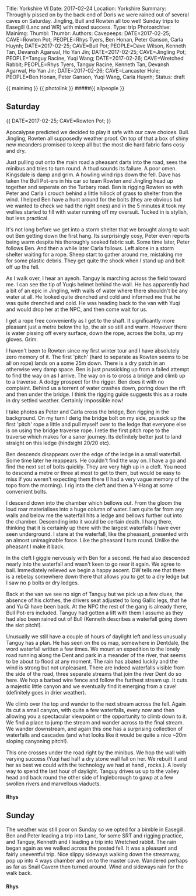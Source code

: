 Title: Yorkshire VI
Date: 2017-02-24
Location: Yorkshire
Summary: Throughly pissed on by the back end of Doris we were rained out of several caves on Saturday. Jingling, Bull and Rowten all too wet! Sunday trips to Easegill (Lanc and WR) with mixed success.
Type: trip
Photoarchive:
Mainimg:
Thumbl: 
Thumbr: 
Authors:
Cavepeeps: DATE=2017-02-25; CAVE=Rowten Pot; PEOPLE=Rhys Tyers, Ben Honan, Peter Ganson, Carla Huynh;
           DATE=2017-02-25; CAVE=Bull Pot; PEOPLE=Dave Wilson, Kenneth Tan, Devansh Agarwal, Ho Yan Jin;
           DATE=2017-02-25; CAVE=Jingling Pot; PEOPLE=Tanguy Racine, Yuqi Wang;
           DATE=2017-02-26; CAVE=Wretched Rabbit; PEOPLE=Rhys Tyers, Tanguy Racine, Kenneth Tan, Devansh Agarwal, Ho Yan Jin;
           DATE=2017-02-26; CAVE=Lancaster Hole; PEOPLE=Ben Honan, Peter Ganson, Yuqi Wang, Carla Huynh;
Status: draft

{{ mainimg }}
{{ photolink }}
#####{{ allpeople }}

## Saturday

{{ DATE=2017-02-25; CAVE=Rowten Pot; }}

Apocalypse predicted we decided to play it safe with our cave choices. Bull. Jingling, Rowten all supposedly weather proof. On top of that a box of shiny new meanders promised to keep all but the most die hard fabric fans cosy and dry. 

Just pulling out onto the main road a pheasant darts into the road, sees the minibus and tries to turn round. A thud sounds its failure. A poor omen. Kingsdale is damp and grim. A howling wind rips down the fell. Dave has taken the Bull Pot-ers in his car so team Rowten and Jingling head up together and seperate on the Turbary road. Ben is rigging Rowten so with Peter and Carla I crouch behind a little hillock of grass to shelter from the wind. I helped Ben have a hunt around for the bolts (they are obvious but we wanted to check we had the right ones) and in the 5 minutes it took my wellies started to fill with water running off my oversuit. Tucked in is stylish, but less practical.

It's not long before we get into a storm shelter that we brought along to wait out Ben getting down the first hang. Its surprisingly cosy, Peter even reports being warm despite his thoroughly soaked fabric suit. Some time later, Peter follows Ben. And then a while later Carla follows. Left alone in a storm shelter waiting for a rope. Sheep start to gather around me, mistaking me for some plastic debris. They get quite the shock when I stand up and bolt off up the fell.

As I walk over, I hear an ayeoh. Tanguy is marching across the field toward me. I can see the tip of Yuqis helmet behind the wall. He has apparently had a bit of an epic in Jingling, with walls of water where there shouldn't be any water at all. He looked quite drenched and cold and informed me that he was quite drenched and cold. He was heading back to the van with Yuqi and would drop her at the NPC, and then come wait for us. 

I get a rope free conveniently as I get to the shaft. It significantly more pleasant just a metre below the lip, the air so still and warm. However there is water pissing off every surface, down the rope, across the bolts, up my gloves. Grim.

I haven't been to Rowten since my first winter tour and I have absolutely zero memory of it. The first 'pitch' (hard to separate as Rowten seems to be all on rope) lands on a some 25m down. There is a dry patch in an otherwise very damp space. Ben is just prussicking up from a failed attempt to find the way on as I arrive. The way on is to cross a bridge and climb up to a traverse. A dodgy prospect for the rigger. Ben does it with no complaint. Behind us a torrent of water crashes down, poring down the rift and then under the bridge. I think the rigging guide suggests this as a route in dry settled weather. Certainly impossible now!

I take photos as Peter and Carla cross the bridge, Ben rigging in the background. On my turn I derig the bridge bolt on my side, prussick up the first 'pitch' rope a little and pull myself over to the ledge that everyone else is on using the bridge traverse rope. I retie the first pitch rope to the traverse which makes for a saner journey. Its definitely better just to land straight on this ledge (hindsight 20/20 etc).

Ben descends disappears over the edge of the ledge in a small waterfall. Some time later he reappears. He couldn't find the way on. I have a go and find the next set of bolts quickly. They are very high up in a cleft. You need to descend a metre or three at most to get to them, but would be easy to miss if you weren't expecting them there (I had a very vague memory of the topo from the morning). I rig into the cleft and then a Y-Hang at some convenient bolts. 

I descend down into the chamber which bellows out. From the gloom the loud roar materialises into a huge column of water. I am quite far from any walls and below me the waterfall hits a ledge and bellows further out into the chamber. Descending into it would be certain death. I hang there, thinking that it is certainly up there with the largest waterfalls I have ever seen underground. I stare at the waterfall, like the pheasant, presented with an almost unimaginable force. Like the pheasant I turn round. Unlike the pheasant I make it back. 

In the cleft I giggle nervously with Ben for a second. He had also descended nearly into the waterfall and wasn't keen to go near it again. We agree to bail. Immediately relieved we begin a happy ascent. DW tells me that there is a rebelay somewhere down there that allows you to get to a dry ledge but I saw no p bolts or dry ledges.

Back at the van we see no sign of Tanguy but we pick up a few clues, the absence of his clothes, the drivers seat adjusted to long Gallic legs, that he and Yu Qi have been back. At the NPC the rest of the gang is already there, Bull Pot-ers included. Tanguy had gotten a lift with them I assume as they had also been rained out of Bull (Kenneth describes a waterfall going down the slot pitch!).

Unusually we still have a couple of hours of daylight left and less unusually Tanguy has a plan. He has seen on the os map, somewhere in Dentdale, the word waterfall written a few times. We mount an expedition to the lonely road running along the Dent and park in a meander of the river, that seems to be about to flood at any moment. The rain has abated luckily and the wind is strong but not unpleasant. There are indeed waterfalls visible from the side of the road, three separate streams that join the river Dent do so here. We hop a barbed wire fence and follow the furthest stream up. It cuts a majestic little canyon and we eventually find it emerging from a cave! (definitely goes in drier weather). 

We climb over the top and wander to the next stream across the fell. Again its cut a small canyon, with quite a few waterfalls, every now and then allowing you a spectacular viewpoint or the opportunity to climb down to it. We find a place to jump the stream and wander across to the final stream. We wander downstream, and again this one has a surprising collection of waterfalls and cascades (and what looks like it would be quite a nice ~20m sloping canyoning pitch!).

This one crosses under the road right by the minibus. We hop the wall with varying success (Yuqi had half a dry stone wall fall on her. We rebuilt it and her as best we could with the technology we had at hand , rocks.). A lovely way to spend the last hour of daylight. Tanguy drives us up to the valley head and back round the other side of Ingleborough to gawp at a few swollen rivers and marvellous viaducts.

#### Rhys

## Sunday

The weather was still poor on Sunday so we opted for a bimble in Easegill. Ben and Peter leading a trip into Lanc, for some SRT and rigging practice, and Tanguy, Kenneth and I leading a trip into Wretched rabbit. The rain began again as we walked across the posted fell. It was a pleasant and fairly uneventful trip. Nice slippy sideways walking down the streamway, pop up into 4 ways chamber and on to the master cave. Wandered perhaps as far as Snail Cavern then turned around. Wind and sideways rain for the walk back.

#### Rhys

